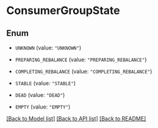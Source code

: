 # ConsumerGroupState

## Enum


* `UNKNOWN` (value: `"UNKNOWN"`)

* `PREPARING_REBALANCE` (value: `"PREPARING_REBALANCE"`)

* `COMPLETING_REBALANCE` (value: `"COMPLETING_REBALANCE"`)

* `STABLE` (value: `"STABLE"`)

* `DEAD` (value: `"DEAD"`)

* `EMPTY` (value: `"EMPTY"`)


[[Back to Model list]](../README.md#documentation-for-models) [[Back to API list]](../README.md#documentation-for-api-endpoints) [[Back to README]](../README.md)



